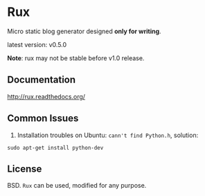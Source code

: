 Rux
===

Micro static blog generator designed **only for writing**.

latest version: v0.5.0

**Note**: rux may not be stable before v1.0 release.


Documentation
-------------

http://rux.readthedocs.org/

Common Issues
--------------

1. Installation troubles on Ubuntu: `cann't find Python.h`, solution:

  ```
  sudo apt-get install python-dev
  ```

License
-------

BSD. `Rux` can be used, modified for any purpose.
